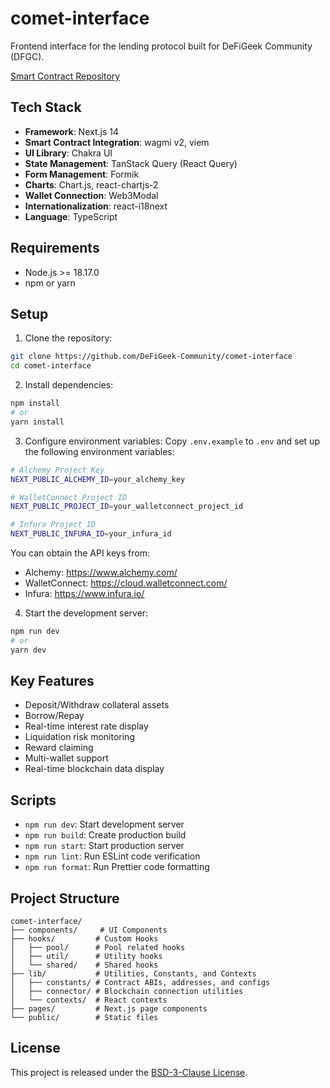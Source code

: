 # comet-interface

Frontend interface for the lending protocol built for DeFiGeek Community (DFGC).

[Smart Contract Repository](https://github.com/DeFiGeek-Community/comet)

## Tech Stack

- **Framework**: Next.js 14
- **Smart Contract Integration**: wagmi v2, viem
- **UI Library**: Chakra UI
- **State Management**: TanStack Query (React Query)
- **Form Management**: Formik
- **Charts**: Chart.js, react-chartjs-2
- **Wallet Connection**: Web3Modal
- **Internationalization**: react-i18next
- **Language**: TypeScript

## Requirements

- Node.js >= 18.17.0
- npm or yarn

## Setup

1. Clone the repository:
```bash
git clone https://github.com/DeFiGeek-Community/comet-interface
cd comet-interface
```

2. Install dependencies:
```bash
npm install
# or
yarn install
```

3. Configure environment variables:
Copy `.env.example` to `.env` and set up the following environment variables:

```bash
# Alchemy Project Key
NEXT_PUBLIC_ALCHEMY_ID=your_alchemy_key

# WalletConnect Project ID
NEXT_PUBLIC_PROJECT_ID=your_walletconnect_project_id

# Infura Project ID
NEXT_PUBLIC_INFURA_ID=your_infura_id
```

You can obtain the API keys from:
- Alchemy: https://www.alchemy.com/
- WalletConnect: https://cloud.walletconnect.com/
- Infura: https://www.infura.io/

4. Start the development server:
```bash
npm run dev
# or
yarn dev
```

## Key Features

- Deposit/Withdraw collateral assets
- Borrow/Repay
- Real-time interest rate display
- Liquidation risk monitoring
- Reward claiming
- Multi-wallet support
- Real-time blockchain data display

## Scripts

- `npm run dev`: Start development server
- `npm run build`: Create production build
- `npm run start`: Start production server
- `npm run lint`: Run ESLint code verification
- `npm run format`: Run Prettier code formatting

## Project Structure

```
comet-interface/
├── components/     # UI Components
├── hooks/         # Custom Hooks
│   ├── pool/      # Pool related hooks
│   ├── util/      # Utility hooks
│   └── shared/    # Shared hooks
├── lib/           # Utilities, Constants, and Contexts
│   ├── constants/ # Contract ABIs, addresses, and configs
│   ├── connector/ # Blockchain connection utilities
│   └── contexts/  # React contexts
├── pages/         # Next.js page components
└── public/        # Static files
```

## License

This project is released under the [BSD-3-Clause License](LICENSE).

